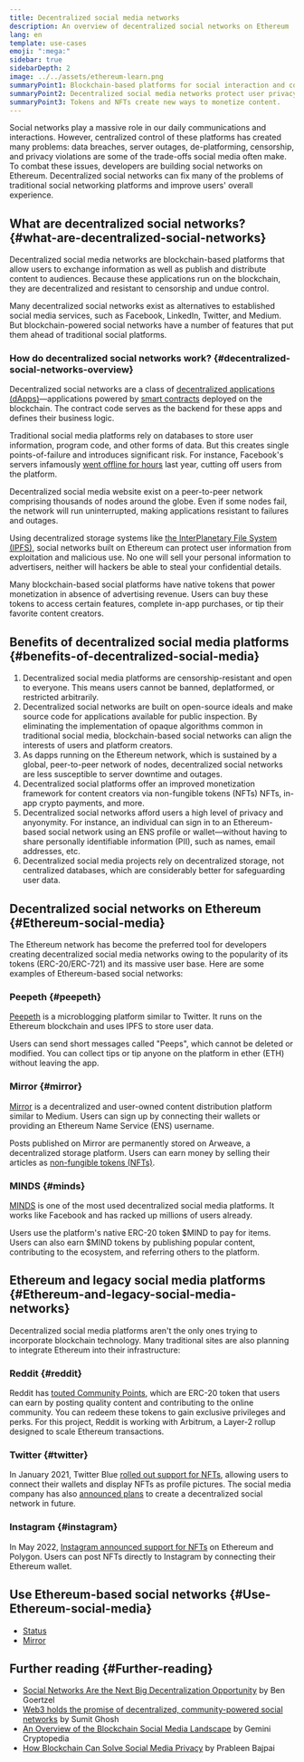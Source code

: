 ```yaml
---
title: Decentralized social media networks
description: An overview of decentralized social networks on Ethereum
lang: en
template: use-cases
emoji: ":mega:"
sidebar: true
sidebarDepth: 2
image: ../../assets/ethereum-learn.png
summaryPoint1: Blockchain-based platforms for social interaction and content creation and distribution.  
summaryPoint2: Decentralized social media networks protect user privacy and enhance data security. 
summaryPoint3: Tokens and NFTs create new ways to monetize content. 
---
```

Social networks play a massive role in our daily communications and interactions. However, centralized control of these platforms has created many problems: data breaches, server outages, de-platforming, censorship, and privacy violations are some of the trade-offs social media often make. To combat these issues, developers are building social networks on Ethereum. Decentralized social networks can fix many of the problems of traditional social networking platforms and improve users' overall experience.

## What are decentralized social networks? {#what-are-decentralized-social-networks}

Decentralized social media networks are blockchain-based platforms that allow users to exchange information as well as publish and distribute content to audiences. Because these applications run on the blockchain, they are decentralized and resistant to censorship and undue control. 

Many decentralized social networks exist as alternatives to established social media services, such as Facebook, LinkedIn, Twitter, and Medium. But blockchain-powered social networks have a number of features that put them ahead of traditional social platforms. 

### How do decentralized social networks work? {#decentralized-social-networks-overview}

Decentralized social networks are a class of [decentralized applications (dApps)](/dapps/)—applications powered by [smart contracts](/developers/docs/smart-contracts/) deployed on the blockchain. The contract code serves as the backend for these apps and defines their business logic. 

Traditional social media platforms rely on databases to store user information, program code, and other forms of data. But this creates single points-of-failure and introduces significant risk. For instance, Facebook's servers infamously [went offline for hours](https://www.npr.org/2021/10/05/1043211171/facebook-instagram-whatsapp-outage-business-impact) last year, cutting off users from the platform. 

Decentralized social media website exist on a peer-to-peer network comprising thousands of nodes around the globe. Even if some nodes fail, the network will run uninterrupted, making applications resistant to failures and outages. 

Using decentralized storage systems like [the InterPlanetary File System (IPFS)](https://ipfs.io/), social networks built on Ethereum can protect user information from exploitation and malicious use. No one will sell your personal information to advertisers, neither will hackers be able to steal your confidential details. 

Many blockchain-based social platforms have native tokens that power monetization in absence of advertising revenue. Users can buy these tokens to access certain features, complete in-app purchases, or tip their favorite content creators. 

## Benefits of decentralized social media platforms {#benefits-of-decentralized-social-media}

1. Decentralized social media platforms are censorship-resistant and open to everyone. This means users cannot be banned, deplatformed, or restricted arbitrarily. 
2. Decentralized social networks are built on open-source ideals and make source code for applications available for public inspection. By eliminating the implementation of opaque algorithms common in traditional social media, blockchain-based social networks can align the interests of users and platform creators. 
3. As dapps running on the Ethereum network, which is sustained by a global, peer-to-peer network of nodes, decentralized social networks are less susceptible to server downtime and outages.
4. Decentralized social platforms offer an improved monetization framework for content creators via non-fungible tokens (NFTs) NFTs, in-app crypto payments, and more.
5. Decentralized social networks afford users a high level of privacy and anyonymity. For instance, an individual can sign in to an Ethereum-based social network using an ENS profile or wallet—without having to share personally identifiable information (PII), such as names, email addresses, etc. 
6. Decentralized social media projects rely on decentralized storage, not centralized databases, which are considerably better for safeguarding user data.

## Decentralized social networks on Ethereum {#Ethereum-social-media}

The Ethereum network has become the preferred tool for developers creating decentralized social media networks owing to the popularity of its tokens (ERC-20/ERC-721) and its massive user base. Here are some examples of Ethereum-based social networks:

### Peepeth {#peepeth}

[Peepeth](https://peepeth.com/) is a microblogging platform similar to Twitter. It runs on the Ethereum blockchain and uses IPFS to store user data.

Users can send short messages called "Peeps", which cannot be deleted or modified. You can collect tips or tip anyone on the platform in ether (ETH) without leaving the app.

### Mirror {#mirror}

[Mirror](https://mirror.xyz/) is a decentralized and user-owned content distribution platform similar to Medium. Users can sign up by connecting their wallets or providing an Ethereum Name Service (ENS) username.

Posts published on Mirror are permanently stored on Arweave, a decentralized storage platform. Users can earn money by selling their articles as [non-fungible tokens (NFTs)](https://ethereum.org/en/nft/).

### MINDS {#minds}

[MINDS](https://www.minds.com/) is one of the most used decentralized social media platforms. It works like Facebook and has racked up millions of users already.

Users use the platform's native ERC-20 token $MIND to pay for items. Users can also earn $MIND tokens by publishing popular content, contributing to the ecosystem, and referring others to the platform.

## Ethereum and legacy social media platforms {#Ethereum-and-legacy-social-media-networks}

Decentralized social media platforms aren't the only ones trying to incorporate blockchain technology. Many traditional sites are also planning to integrate Ethereum into their infrastructure:

### Reddit {#reddit}

Reddit has [touted Community Points](https://cointelegraph.com/news/reddit-to-reportedly-tokenize-karma-points-and-onboard-500m-new-users), which are ERC-20 token that users can earn by posting quality content and contributing to the online community. You can redeem these tokens to gain exclusive privileges and perks. For this project, Reddit is working with Arbitrum, a Layer-2 rollup designed to scale Ethereum transactions.

### Twitter {#twitter}

In January 2021, Twitter Blue [rolled out support for NFTs](https://mashable.com/article/twitter-blue-nft-profile-picture), allowing users to connect their wallets and display NFTs as profile pictures. The social media company has also [announced plans](https://www.theverge.com/2021/8/16/22627435/twitter-bluesky-lead-jay-graber-decentralized-social-web) to create a decentralized social network in future.

### Instagram {#instagram}

In May 2022, [Instagram announced support for NFTs](https://about.instagram.com/blog/announcements/instagram-digital-collectibles) on Ethereum and Polygon. Users can post NFTs directly to Instagram by connecting their Ethereum wallet. 

## Use Ethereum-based social networks {#Use-Ethereum-social-media}

- [Status](https://status.im/)
- [Mirror](https://mirror.xyz/)

## Further reading {#Further-reading}

- [Social Networks Are the Next Big Decentralization Opportunity](https://www.coindesk.com/tech/2021/01/22/social-networks-are-the-next-big-decentralization-opportunity/) by Ben Goertzel
- [Web3 holds the promise of decentralized, community-powered social networks](https://venturebeat.com/2022/02/26/web3-holds-the-promise-of-decentralized-community-powered-social-networks/) by Sumit Ghosh
- [An Overview of the Blockchain Social Media Landscape](https://www.gemini.com/cryptopedia/blockchain-social-media-decentralized-social-media) by Gemini Cryptopedia
- [How Blockchain Can Solve Social Media Privacy](https://www.investopedia.com/news/ethereum-blockchain-social-media-privacy-problem-linkedin-indorse/) by Prableen Bajpai
